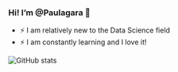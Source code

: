 ### Hi! I’m @Paulagara 👋

- ⚡ I am relatively new to the Data Science field
- ⚡ I am constantly learning and I love it!

![GitHub stats](https://github-readme-stats.vercel.app/api?username=Paulagara)




